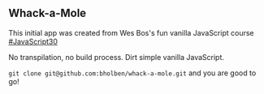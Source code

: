 ## Whack-a-Mole

This initial app was created from Wes Bos's fun vanilla JavaScript course [#JavaScript30](https://javascript30.com/)

No transpilation, no build process.  Dirt simple vanilla JavaScript.

`git clone git@github.com:bholben/whack-a-mole.git` and you are good to go!
